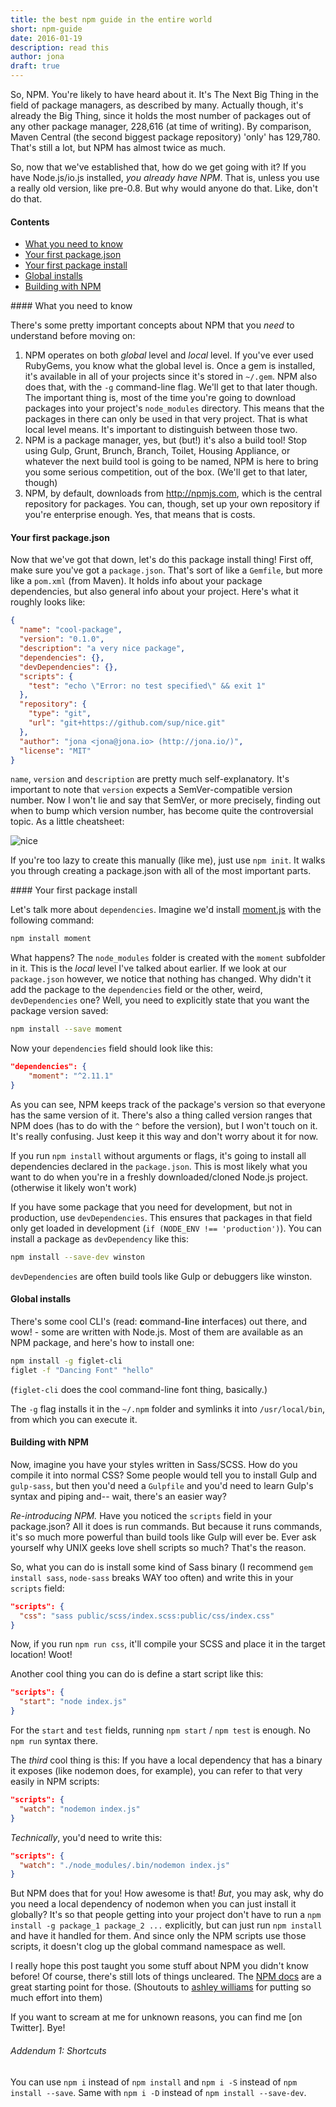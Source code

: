 ```yaml
---
title: the best npm guide in the entire world
short: npm-guide
date: 2016-01-19
description: read this
author: jona
draft: true
---
```


So, NPM. You're likely to have heard about it. It's The Next Big Thing in the field of package managers, as described by many. Actually though, it's already the Big Thing, since it holds the most number of packages out of any other package manager, 228,616 (at time of writing). By comparison, Maven Central (the second biggest package repository) 'only' has 129,780. That's still a lot, but NPM has almost twice as much.

So, now that we've established that, how do we get going with it? If you have Node.js/io.js installed, *you already have NPM*. That is, unless you use a really old version, like pre-0.8. But why would anyone do that. Like, don't do that.

#### Contents

  - [What you need to know](#what-you-need-to-know)
  - [Your first package.json](#your-first-packagejson)
  - [Your first package install](#your-first-package-install)
  - [Global installs](#global-installs)
  - [Building with NPM](#building-with-npm)

#### What you need to know

There's some pretty important concepts about NPM that you *need* to understand before moving on:

  1. NPM operates on both *global* level and *local* level. If you've ever used RubyGems, you know what the global level is. Once a gem is installed, it's available in all of your projects since it's stored in `~/.gem`. NPM also does that, with the `-g` command-line flag. We'll get to that later though. The important thing is, most of the time you're going to download packages into your project's `node_modules` directory. This means that the packages in there can only be used in that very project. That is what local level means. It's important to distinguish between those two.
  2. NPM is a package manager, yes, but (but!) it's also a build tool! Stop using Gulp, Grunt, Brunch, Branch, Toilet, Housing Appliance, or whatever the next build tool is going to be named, NPM is here to bring you some serious competition, out of the box. (We'll get to that later, though)
  3. NPM, by default, downloads from http://npmjs.com, which is the central repository for packages. You can, though, set up your own repository if you're enterprise enough. Yes, that means that is costs.

#### Your first package.json

Now that we've got that down, let's do this package install thing! First off, make sure you've got a `package.json`. That's sort of like a `Gemfile`, but more like a `pom.xml` (from Maven). It holds info about your package dependencies, but also general info about your project. Here's what it roughly looks like:

```json
{
  "name": "cool-package",
  "version": "0.1.0",
  "description": "a very nice package",
  "dependencies": {},
  "devDependencies": {},
  "scripts": {
    "test": "echo \"Error: no test specified\" && exit 1"
  },
  "repository": {
    "type": "git",
    "url": "git+https://github.com/sup/nice.git"
  },
  "author": "jona <jona@jona.io> (http://jona.io/)",
  "license": "MIT"
}
```

`name`, `version` and `description` are pretty much self-explanatory. It's important to note that `version` expects a SemVer-compatible version number. Now I won't lie and say that SemVer, or more precisely, finding out when to bump which version number, has become quite the controversial topic. As a little cheatsheet:

![nice](https://u.teknik.io/ItT633.png)

If you're too lazy to create this manually (like me), just use `npm init`. It walks you through creating a package.json with all of the most important parts.

#### Your first package install

Let's talk more about `dependencies`. Imagine we'd install [moment.js][1] with the following command:

```sh
npm install moment
```

What happens? The `node_modules` folder is created with the `moment` subfolder in it. This is the *local* level I've talked about earlier. If we look at our `package.json` however, we notice that nothing has changed. Why didn't it add the package to the `dependencies` field or the other, weird, `devDependencies` one? Well, you need to explicitly state that you want the package version saved:

```sh
npm install --save moment
```

Now your `dependencies` field should look like this:

```json
"dependencies": {
    "moment": "^2.11.1"
}
```

As you can see, NPM keeps track of the package's version so that everyone has the same version of it. There's also a thing called version ranges that NPM does (has to do with the `^` before the version), but I won't touch on it. It's really confusing. Just keep it this way and don't worry about it for now.

If you run `npm install` without arguments or flags, it's going to install all dependencies declared in the `package.json`. This is most likely what you want to do when you're in a freshly downloaded/cloned Node.js project. (otherwise it likely won't work)

If you have some package that you need for development, but not in production, use `devDependencies`. This ensures that packages in that field only get loaded in development (`if (NODE_ENV !== 'production')`). You can install a package as `devDependency` like this:

```sh
npm install --save-dev winston
```

`devDependencies` are often build tools like Gulp or debuggers like winston.

#### Global installs

There's some cool CLI's (read: **c**ommand-**l**ine **i**nterfaces) out there, and wow! - some are written with Node.js. Most of them are available as an NPM package, and here's how to install one:

```sh
npm install -g figlet-cli
figlet -f "Dancing Font" "hello"
```

(`figlet-cli` does the cool command-line font thing, basically.)

The `-g` flag installs it in the `~/.npm` folder and symlinks it into `/usr/local/bin`, from which you can execute it.

#### Building with NPM

Now, imagine you have your styles written in Sass/SCSS. How do you compile it into normal CSS? Some people would tell you to install Gulp and `gulp-sass`, but then you'd need a `Gulpfile` and you'd need to learn Gulp's syntax and piping and-- wait, there's an easier way?

*Re-introducing NPM.* Have you noticed the `scripts` field in your package.json? All it does is run commands. But because it runs commands, it's so much more powerful than build tools like Gulp will ever be. Ever ask yourself why UNIX geeks love shell scripts so much? That's the reason.

So, what you can do is install some kind of Sass binary (I recommend `gem install sass`, `node-sass` breaks WAY too often) and write this in your `scripts` field:

```json
"scripts": {
  "css": "sass public/scss/index.scss:public/css/index.css"
}
```

Now, if you run `npm run css`, it'll compile your SCSS and place it in the target location! Woot!

Another cool thing you can do is define a start script like this:

```json
"scripts": {
  "start": "node index.js"
}
```

For the `start` and `test` fields, running `npm start` / `npm test` is enough. No `npm run` syntax there.

The *third* cool thing is this: If you have a local dependency that has a binary it exposes (like nodemon does, for example), you can refer to that very easily in NPM scripts:

```json
"scripts": {
  "watch": "nodemon index.js"
}
```

*Technically*, you'd need to write this:

```json
"scripts": {
  "watch": "./node_modules/.bin/nodemon index.js"
}
```

But NPM does that for you! How awesome is that! *But*, you may ask, why do you need a local dependency of nodemon when you can just install it globally? It's so that people getting into your project don't have to run a `npm install -g package_1 package_2 ...` explicitly, but can just run `npm install` and have it handled for them. And since only the NPM scripts use those scripts, it doesn't clog up the global command namespace as well.

I really hope this post taught you some stuff about NPM you didn't know before! Of course, there's still lots of things uncleared. The [NPM docs][2] are a great starting point for those. (Shoutouts to [ashley williams][3] for putting so much effort into them)

If you want to scream at me for unknown reasons, you can find me [on Twitter]. Bye!

###### _Addendum 1: Shortcuts_

You can use `npm i` instead of `npm install` and `npm i -S` instead of `npm install --save`. Same with `npm i -D` instead of `npm install --save-dev`.

[1]: http://momentjs.com
[2]: http://docs.npmjs.com
[3]: http://twitter.com/ag_dubs
[4]: http://twitter.com/jonaisneat
